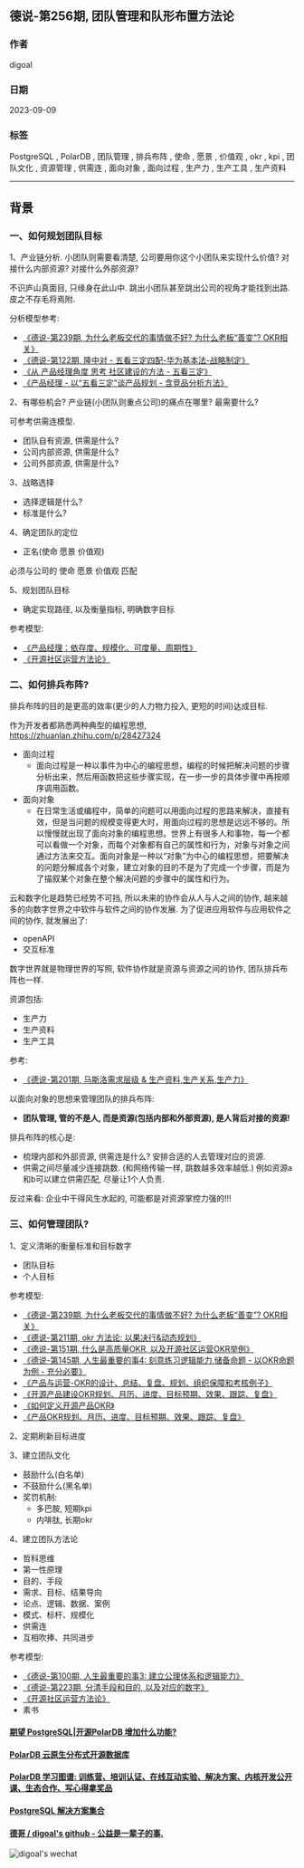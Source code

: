 ## 德说-第256期, 团队管理和队形布置方法论    
      
### 作者      
digoal      
      
### 日期      
2023-09-09     
      
### 标签      
PostgreSQL , PolarDB , 团队管理 , 排兵布阵 , 使命 , 愿景 , 价值观 , okr , kpi , 团队文化 , 资源管理 , 供需连 , 面向对象 , 面向过程 , 生产力 , 生产工具 , 生产资料    
      
----      
      
## 背景      
  
### 一、如何规划团队目标  
  
1、产业链分析. 小团队则需要看清楚, 公司要用你这个小团队来实现什么价值? 对接什么内部资源? 对接什么外部资源?    
  
不识庐山真面目, 只缘身在此山中. 跳出小团队甚至跳出公司的视角才能找到出路. 皮之不存毛将焉附.    
  
分析模型参考:  
- [《德说-第239期, 为什么老板交代的事情做不好? 为什么老板“善变”? OKR相关》](../202306/20230609_01.md)    
- [《德说-第122期, 隆中对 - 五看三定四配-华为基本法-战略制定》](../202208/20220811_02.md)    
- [《从 产品经理角度 思考 社区建设的方法 - 五看三定》](../202103/20210329_01.md)    
- [《产品经理 - 以“五看三定”谈产品规划 - 含竞品分析方法》](../202101/20210128_02.md)    
  
2、有哪些机会? 产业链(小团队则重点公司)的痛点在哪里? 最需要什么?   
  
可参考供需连模型.   
- 团队自有资源, 供需是什么?  
- 公司内部资源, 供需是什么?  
- 公司外部资源, 供需是什么?  
  
3、战略选择  
- 选择逻辑是什么?  
- 标准是什么?  
  
4、确定团队的定位  
- 正名(使命 愿景 价值观)  
  
必须与公司的 使命 愿景 价值观 匹配  
  
5、规划团队目标    
- 确定实现路径, 以及衡量指标, 明确数字目标    
  
参考模型:  
- [《产品经理：依存度、规模化、可度量、周期性》](../202012/20201225_02.md)    
- [《开源社区运营方法论》](../202309/20230904_01.md)    
  
### 二、如何排兵布阵?  
排兵布阵的目的是更高的效率(更少的人力物力投入, 更短的时间)达成目标.    
  
作为开发者都熟悉两种典型的编程思想, https://zhuanlan.zhihu.com/p/28427324    
- 面向过程  
    - 面向过程是一种以事件为中心的编程思想，编程的时候把解决问题的步骤分析出来，然后用函数把这些步骤实现，在一步一步的具体步骤中再按顺序调用函数。  
- 面向对象  
    - 在日常生活或编程中，简单的问题可以用面向过程的思路来解决，直接有效，但是当问题的规模变得更大时，用面向过程的思想是远远不够的。所以慢慢就出现了面向对象的编程思想。世界上有很多人和事物，每一个都可以看做一个对象，而每个对象都有自己的属性和行为，对象与对象之间通过方法来交互。面向对象是一种以“对象”为中心的编程思想，把要解决的问题分解成各个对象，建立对象的目的不是为了完成一个步骤，而是为了描叙某个对象在整个解决问题的步骤中的属性和行为。  
  
云和数字化是趋势已经势不可挡, 所以未来的协作会从人与人之间的协作, 越来越多的向数字世界之中软件与软件之间的协作发展. 为了促进应用软件与应用软件之间的协作, 就发展出了:  
- openAPI  
- 交互标准   
  
数字世界就是物理世界的写照, 软件协作就是资源与资源之间的协作, 团队排兵布阵也一样.   
  
资源包括:    
- 生产力  
- 生产资料  
- 生产工具  
  
参考:  
- [《德说-第201期, 马斯洛需求层级 & 生产资料,生产关系,生产力》](../202302/20230227_01.md)    
  
以面向对象的思想来管理团队的排兵布阵:     
- <b> 团队管理, 管的不是人, 而是资源(包括内部和外部资源), 是人背后对接的资源! </b>    
  
排兵布阵的核心是:   
- 梳理内部和外部资源, 供需连是什么? 安排合适的人去管理对应的资源.
- 供需之间尽量减少连接跳数. (和网络传输一样, 跳数越多效率越低.)  例如资源a和b可以建立供需匹配, 尽量让1个人负责. 
  
反过来看: 企业中干得风生水起的, 可能都是对资源掌控力强的!!!     
  
  
### 三、如何管理团队?  
  
1、定义清晰的衡量标准和目标数字  
- 团队目标  
- 个人目标  
  
参考模型:  
- [《德说-第239期, 为什么老板交代的事情做不好? 为什么老板“善变”? OKR相关》](../202306/20230609_01.md)    
- [《德说-第211期, okr 方法论: 以果决行&动态规划》](../202303/20230319_05.md)    
- [《德说-第151期, 什么是高质量OKR, 以及开源社区运营OKR举例》](../202209/20220929_01.md)    
- [《德说-第145期, 人生最重要的事4: 刻意练习逻辑能力,储备命题 - 以OKR命题为例 - 充分必要》](../202209/20220917_01.md)    
- [《产品与运营-OKR的设计、总结、复盘、规划、组织保障和考核例子》](../202203/20220308_01.md)    
- [《开源产品建设OKR规划、月历、进度、目标预期、效果、跟踪、复盘》](../202106/20210619_01.md)    
- [《如何定义开源产品OKR》](../202106/20210618_03.md)    
- [《产品OKR规划、月历、进度、目标预期、效果、跟踪、复盘》](../202106/20210618_02.md)    
  
  
2、定期刷新目标进度  
  
  
3、建立团队文化  
- 鼓励什么(白名单)  
- 不鼓励什么(黑名单)  
- 奖罚机制:   
    - 多巴胺, 短期kpi  
    - 内啡肽, 长期okr  
  
  
4、建立团队方法论  
- 哲科思维  
- 第一性原理  
- 目的、手段  
- 需求、目标、结果导向  
- 论点、逻辑、数据、案例  
- 模式、标杆、规模化  
- 供需连  
- 互相吹捧、共同进步  
  
参考模型:  
- [《德说-第100期, 人生最重要的事3: 建立公理体系和逻辑能力》](../202206/20220610_01.md)    
- [《德说-第223期, 分清手段和目的, 以及对应的数字》](../202304/20230420_01.md)  
- [《开源社区运营方法论》](../202309/20230904_01.md)    
- 素书  
  
  
  
#### [期望 PostgreSQL|开源PolarDB 增加什么功能?](https://github.com/digoal/blog/issues/76 "269ac3d1c492e938c0191101c7238216")
  
  
#### [PolarDB 云原生分布式开源数据库](https://github.com/ApsaraDB "57258f76c37864c6e6d23383d05714ea")
  
  
#### [PolarDB 学习图谱: 训练营、培训认证、在线互动实验、解决方案、内核开发公开课、生态合作、写心得拿奖品](https://www.aliyun.com/database/openpolardb/activity "8642f60e04ed0c814bf9cb9677976bd4")
  
  
#### [PostgreSQL 解决方案集合](../201706/20170601_02.md "40cff096e9ed7122c512b35d8561d9c8")
  
  
#### [德哥 / digoal's github - 公益是一辈子的事.](https://github.com/digoal/blog/blob/master/README.md "22709685feb7cab07d30f30387f0a9ae")
  
  
![digoal's wechat](../pic/digoal_weixin.jpg "f7ad92eeba24523fd47a6e1a0e691b59")
  
